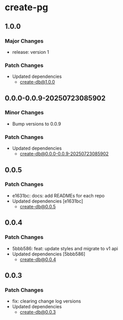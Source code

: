 # create-pg

## 1.0.0

### Major Changes

- release: version 1

### Patch Changes

- Updated dependencies
  - create-db@1.0.0

## 0.0.0-0.0.9-20250723085902

### Minor Changes

- Bump versions to 0.0.9

### Patch Changes

- Updated dependencies
  - create-db@0.0.0-0.0.9-20250723085902

## 0.0.5

### Patch Changes

- e1631bc: docs: add READMEs for each repo
- Updated dependencies [e1631bc]
  - create-db@0.0.5

## 0.0.4

### Patch Changes

- 5bbb586: feat: update styles and migrate to v1 api
- Updated dependencies [5bbb586]
  - create-db@0.0.4

## 0.0.3

### Patch Changes

- fix: clearing change log versions
- Updated dependencies
  - create-db@0.0.3
